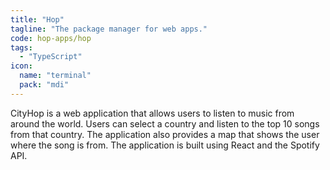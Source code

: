 ```yaml
---
title: "Hop"
tagline: "The package manager for web apps."
code: hop-apps/hop
tags:
  - "TypeScript"
icon:
  name: "terminal" 
  pack: "mdi"
---
```


CityHop is a web application that allows users to listen to music from around the world. Users can select a country and listen to the top 10 songs from that country. The application also provides a map that shows the user where the song is from. The application is built using React and the Spotify API.